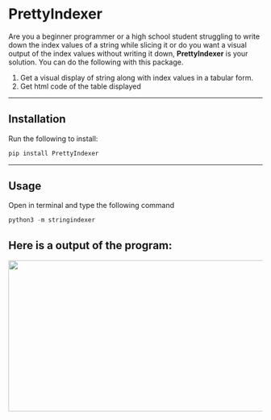 # PrettyIndexer

Are you a beginner programmer or a high school student struggling to write down the index values of a string while slicing it or do you want a visual output of the index values without writing it down, **PrettyIndexer** is your solution. You can do the following with this package.

1. Get a visual display of string along with index values in a tabular form.
2. Get html code of the table displayed

<hr />

## Installation

Run the following to install:

```python
pip install PrettyIndexer
```
<hr />

## Usage

Open in terminal and type the following command

```python
python3 -m stringindexer
```

## Here is a output of the program:

<img height="300" width="700" src="https://i.imgur.com/cGY5zyK.png?1"/>









